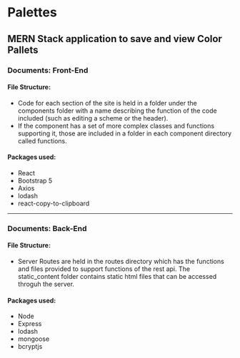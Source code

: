 <h1>Palettes</h1>
<h2>MERN Stack application to save and view Color Pallets</h2>

<h3>Documents: Front-End</h3>
<h4>File Structure:</h4> 
<ul>
  <li>
    Code for each section of the site is held in a folder under the components folder with a name describing the function of the code included 
    (such as editing a scheme or the  header). 
  </li>
  <li>
    If the component has a set of more complex classes and functions supporting it, those are included in a folder in each component directory 
    called functions.
  </li>
</ul>
<h4>Packages used:</h4>
<ul>
  <li>
    React
  </li>
  <li>
    Bootstrap 5
  </li>
  <li>
    Axios
  </li>
  <li>
    lodash
  </li>
  <li>
    react-copy-to-clipboard
  </li>
</ul>

<hr />

<h3>Documents: Back-End</h3>
<h4>File Structure:</h4> 
<ul>
  <li>
    Server Routes are held in the routes directory which has the functions and files provided to support functions of the rest
    api. The static_content folder contains static html files that can be accessed throguh the server. 
  </li>
</ul>
<h4>Packages used:</h4>
<ul>
  <li>
    Node
  </li>
  <li>
    Express
  </li>
  <li>
    lodash
  </li>
  <li>
    mongoose
  </li>
  <li>
    bcryptjs
  </li>
</ul>






